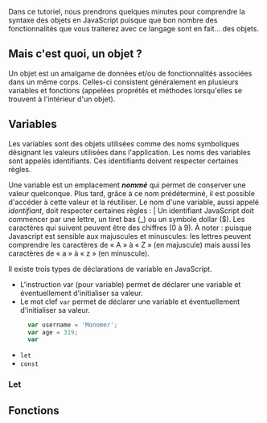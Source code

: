 Dans ce tutoriel, nous prendrons quelques minutes pour comprendre la syntaxe des objets en JavaScript puisque que bon nombre des fonctionnalités que vous traiterez avec ce langage sont en fait... des objets.

## Mais c'est quoi, un objet ?

Un objet est un amalgame de données et/ou de fonctionnalités associées dans un même corps. Celles-ci consistent généralement en plusieurs variables et fonctions (appelées proprétés et méthodes lorsqu'elles se trouvent à l'intérieur d'un objet).

## Variables

Les variables sont des objets utilisées comme des noms symboliques désignant les valeurs utilisées dans l'application. Les noms des variables sont appelés identifiants. Ces identifiants doivent respecter certaines règles.

Une variable est un emplacement ***nommé*** qui permet de conserver une valeur quelconque. Plus tard, grâce à ce nom prédéterminé, il est possible d'accéder à cette valeur et la réutiliser. Le nom d'une variable, aussi appelé *identifiant*, doit respecter certaines règles :
| Un identifiant JavaScript doit commencer par une lettre, un tiret bas (_) ou un symbole dollar ($). Les caractères qui suivent peuvent être des chiffres (0 à 9). À noter : puisque Javascript est sensible aux majuscules et minuscules: les lettres peuvent comprendre les caractères de « A » à « Z » (en majuscule) mais aussi les caractères  de « a » à « z » (en minuscule).

Il existe trois types de déclarations de variable en JavaScript.
- L'instruction var (pour variable) permet de déclarer une variable et éventuellement d'initialiser sa valeur.
- Le mot clef `var` permet de déclarer une variable et éventuellement d'initialiser sa valeur.
  ```js 
    var username = 'Monomer';
    var age = 319;
    var 
  ```
- `let`
- `const`
### Let

## Fonctions

